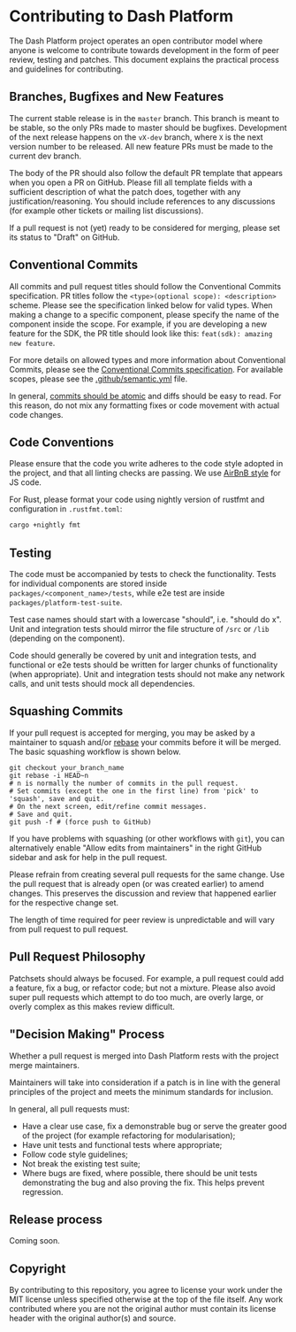 Contributing to Dash Platform
=============================

The Dash Platform project operates an open contributor model where anyone is
welcome to contribute towards development in the form of peer review, testing
and patches. This document explains the practical process and guidelines for
contributing.

Branches, Bugfixes and New Features
-----------------------------------

The current stable release is in the `master` branch. This branch is meant to be
stable, so the only PRs made to master should be bugfixes. Development of the
next release happens on the `vX-dev` branch, where `X` is the next version
number to be released. All new feature PRs must be made to the current dev
branch.

The body of the PR should also follow the default PR template that appears when
you open a PR on GitHub. Please fill all template fields with a sufficient
description of what the patch does, together with any justification/reasoning.
You should include references to any discussions (for example other tickets or
mailing list discussions).

If a pull request is not (yet) ready to be considered for merging, please set
its status to "Draft" on GitHub.

Conventional Commits
--------------------

All commits and pull request titles should follow the Conventional Commits
specification. PR titles follow the `<type>(optional scope): <description>`
scheme. Please see the specification linked below for valid types. When making a
change to a specific component, please specify the name of the component inside
the scope. For example, if you are developing a new feature for the SDK, the PR
title should look like this: `feat(sdk): amazing new feature`.

For more details on allowed types and more information about Conventional
Commits, please see the [Conventional Commits
specification](https://www.conventionalcommits.org/en/v1.0.0/). For available
scopes, please see the [.github/semantic.yml](.github/semantic.yml) file.

In general, [commits should be
atomic](https://en.wikipedia.org/wiki/Atomic_commit#Atomic_commit_convention)
and diffs should be easy to read. For this reason, do not mix any formatting
fixes or code movement with actual code changes.

Code Conventions
----------------

Please ensure that the code you write adheres to the code style adopted in the
project, and that all linting checks are passing. We use [AirBnB
style](https://github.com/airbnb/javascript) for JS code.

For Rust, please format your code using nightly version of rustfmt
and configuration in `.rustfmt.toml`:

```bash
cargo +nightly fmt
```

Testing
-------

The code must be accompanied by tests to check the functionality. Tests for
individual components are stored inside `packages/<component_name>/tests`, while
e2e test are inside `packages/platform-test-suite`.

Test case names should start with a lowercase "should", i.e. "should do x". Unit
and integration tests should mirror the file structure of `/src` or `/lib`
(depending on the component).

Code should generally be covered by unit and integration tests, and functional
or e2e tests should be written for larger chunks of functionality (when
appropriate). Unit and integration tests should not make any network calls, and
unit tests should mock all dependencies.

Squashing Commits
-----------------

If your pull request is accepted for merging, you may be asked by a maintainer
to squash and/or [rebase](https://git-scm.com/docs/git-rebase) your commits
before it will be merged. The basic squashing workflow is shown below.

    git checkout your_branch_name
    git rebase -i HEAD~n
    # n is normally the number of commits in the pull request.
    # Set commits (except the one in the first line) from 'pick' to 'squash', save and quit.
    # On the next screen, edit/refine commit messages.
    # Save and quit.
    git push -f # (force push to GitHub)

If you have problems with squashing (or other workflows with `git`), you can
alternatively enable "Allow edits from maintainers" in the right GitHub sidebar
and ask for help in the pull request.

Please refrain from creating several pull requests for the same change. Use the
pull request that is already open (or was created earlier) to amend changes.
This preserves the discussion and review that happened earlier for the
respective change set.

The length of time required for peer review is unpredictable and will vary from
pull request to pull request.

Pull Request Philosophy
-----------------------

Patchsets should always be focused. For example, a pull request could add a
feature, fix a bug, or refactor code; but not a mixture. Please also avoid super
pull requests which attempt to do too much, are overly large, or overly complex
as this makes review difficult.

"Decision Making" Process
-------------------------

Whether a pull request is merged into Dash Platform rests with the project merge
maintainers.

Maintainers will take into consideration if a patch is in line with the general
principles of the project and meets the minimum standards for inclusion.

In general, all pull requests must:

- Have a clear use case, fix a demonstrable bug or serve the greater good of the
  project (for example refactoring for modularisation);
- Have unit tests and functional tests where appropriate;
- Follow code style guidelines;
- Not break the existing test suite;
- Where bugs are fixed, where possible, there should be unit tests demonstrating
  the bug and also proving the fix. This helps prevent regression.

Release process
---------------

Coming soon.

Copyright
---------

By contributing to this repository, you agree to license your work under the MIT
license unless specified otherwise at the top of the file itself. Any work
contributed where you are not the original author must contain its license
header with the original author(s) and source.
